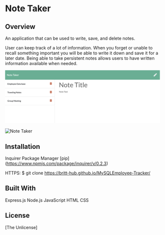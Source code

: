 # Note Taker

## Overview

An application that can be used to write, save, and delete notes. 

User can keep track of a lot of information. When you forget or unable to recall something important you will be able to write it down and save it for a later date. Being able to take persistent notes allows users to have written information available when needed.

![Note Taker](notetaker.png)

![Note Taker](img.jpg)



## Installation

Inquirer Package Manager [pip] (https://www.npmjs.com/package/inquirer/v/0.2.3)


HTTPS:
$ git clone https://britt-hub.github.io/MySQLEmployee-Tracker/

## Built With

Express.js
Node.js
JavaScript
HTML
CSS


## License
[The Unlicense]
